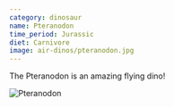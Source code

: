 ```yaml
---
category: dinosaur
name: Pteranodon
time_period: Jurassic
diet: Carnivore
image: air-dinos/pteranodon.jpg
---
```


The Pteranodon is an amazing flying dino!

![Pteranodon](http://fc05.deviantart.net/fs70/i/2013/007/6/e/jp_pteranodon_with_plagas_by_hellraptor-d33mfte.jpg)